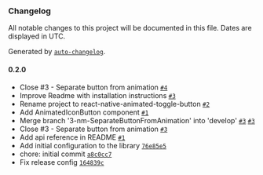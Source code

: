 ### Changelog

All notable changes to this project will be documented in this file. Dates are displayed in UTC.

Generated by [`auto-changelog`](https://github.com/CookPete/auto-changelog).

#### 0.2.0

- Close #3 - Separate button from animation [`#4`](https://git.amalgama.co/amalgama/packages/pull/4)
- Improve Readme with installation instructions [`#3`](https://git.amalgama.co/amalgama/packages/pull/3)
- Rename project to react-native-animated-toggle-button [`#2`](https://git.amalgama.co/amalgama/packages/pull/2)
- Add AnimatedIconButton component [`#1`](https://git.amalgama.co/amalgama/packages/pull/1)
- Merge branch '3-nm-SeparateButtonFromAnimation' into 'develop' [`#3`](https://git.amalgama.co/amalgama/packages/issues/3) [`#3`](https://git.amalgama.co/amalgama/packages/issues/3)
- Close #3 - Separate button from animation [`#3`](https://git.amalgama.co/amalgama/packages/issues/3)
- Add api reference in README [`#1`](https://git.amalgama.co/amalgama/packages/issues/1)
- Add initial configuration to the library [`76e85e5`](https://git.amalgama.co/amalgama/packages/commit/76e85e5438159a54d27a02fd72cb07fa7801f0ed)
- chore: initial commit [`a8c0cc7`](https://git.amalgama.co/amalgama/packages/commit/a8c0cc752f5342fffe52e4f120b3d2dd08c40cb3)
- Fix release config [`164839c`](https://git.amalgama.co/amalgama/packages/commit/164839cd5256f52c755478cd4355dde37b011286)
